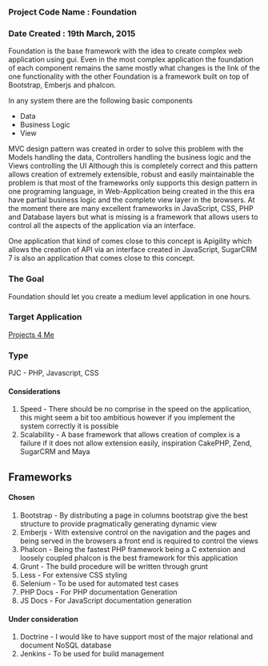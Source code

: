 ### Project Code Name : Foundation
### Date Created : 19th March, 2015

Foundation is the base framework with the idea to create complex web application using gui.
Even in the most complex application the foundation of each component remains the same mostly what changes is the link of the one functionality with the other
Foundation is a framework built on top of Bootstrap, Emberjs and phalcon.

In any system there are the following basic components
* Data
* Business Logic
* View

MVC design pattern was created in order to solve this problem with the Models handling the data, Controllers handling the business logic and the Views controlling the UI
Although this is completely correct and this pattern allows creation of extremely extensible, robust and easily maintainable the problem is that most of the frameworks
only supports this design pattern in one programing language, in Web-Application being created in the this era have partial business logic and the complete view layer
in the browsers. At the moment there are many excellent frameworks in JavaScript, CSS, PHP and Database layers but what is missing is a framework that allows users to
control all the aspects of the application via an interface.

One application that kind of comes close to this concept is Apigility which allows the creation of API via an interface created in JavaScript, SugarCRM 7 is also an application
that comes close to this concept.

### The Goal
 Foundation should let you create a medium level application in one hours.
### Target Application
 [Projects 4 Me](http://www.projects4.me/)
### Type
 PJC - PHP, Javascript, CSS

#### Considerations
1. Speed - There should be no comprise in the speed on the application, this might seem a bit too ambitious however if you implement the system correctly it is possible
2. Scalability - A base framework that allows creation of complex is a failure if it does not allow extension easily, inspiration  CakePHP, Zend, SugarCRM and Maya

## Frameworks 

#### Chosen
1. Bootstrap - By distributing a page in columns bootstrap give the best structure to provide pragmatically generating dynamic view
2. Emberjs - With extensive control on the navigation and the pages and being served in the browsers a front end is required to control the views
3. Phalcon - Being the fastest PHP framework being a C extension and loosely coupled phalcon is the best framework for this application
4. Grunt - The build procedure will be written through grunt
5. Less - For extensive CSS styling 
6. Selenium - To be used for automated test cases
7. PHP Docs - For PHP documentation Generation
8. JS Docs - For JavaScript documentation generation

#### Under consideration
1. Doctrine - I would like to have support most of the major relational and document NoSQL database
2. Jenkins - To be used for build management


